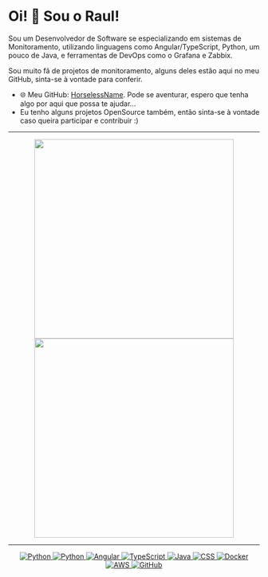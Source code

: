 
# Oi! 👋 Sou o Raul! 

Sou um Desenvolvedor de Software se especializando em sistemas de Monitoramento, utilizando linguagens como Angular/TypeScript, Python, um pouco de Java, e ferramentas de DevOps como o Grafana e Zabbix.

Sou muito fã de projetos de monitoramento, alguns deles estão aqui no meu GitHub, sinta-se à vontade para conferir.

- 🌐 Meu GitHub: [HorselessName](https://github.com/HorselessName/). Pode se aventurar, espero que tenha algo por aqui que possa te ajudar...
- Eu tenho alguns projetos OpenSource também, então sinta-se à vontade caso queira participar e contribuir :)

---

<p align="center">
  <img src="https://github-readme-stats.vercel.app/api?username=HorselessName&show_icons=true&theme=bear" width="400">
  <img src="https://github-readme-streak-stats.herokuapp.com?user=HorselessName&theme=dark&hide_border=true" width="400">
</p>

---

<p align="center">
  <a href="https://www.python.org/" target="_blank">
    <img src="https://img.shields.io/badge/Python-%2314354C.svg?style=flat-square&logo=python&logoColor=white" alt="Python">
  </a>
  <a href="https://dotnet.microsoft.com/" target="_blank">
    <img src="https://img.shields.io/badge/.NET-5C2D91?style=flat&logo=.net&logoColor=white" alt="Python">
  </a>
  <a href="https://angular.io/" target="_blank">
    <img src="https://img.shields.io/badge/Angular-DD0031?style=flat&logo=angular&logoColor=white" alt="Angular">
  </a>
  <a href="https://www.typescriptlang.org/" target="_blank">
    <img src="https://img.shields.io/badge/TypeScript-007ACC?style=flat&logo=typescript&logoColor=white" alt="TypeScript">
  </a>
  <a href="https://www.debian.org/" target="_blank">
    <img src="https://img.shields.io/badge/Debian-A81D33?style=flat&logo=debian&logoColor=white" alt="Java">
  </a>
  <a href="https://www.atlassian.com/br/software/jira" target="_blank">
    <img src="https://img.shields.io/badge/Jira-0052CC?style=flat&logo=Jira&logoColor=white" alt="CSS">
  </a>
  <a href="https://www.docker.com/" target="_blank">
    <img src="https://img.shields.io/badge/Docker-%232496ED.svg?style=flat-square&logo=docker&logoColor=white" alt="Docker">
  </a>
  <a href="https://grafana.com/" target="_blank">
    <img src="https://img.shields.io/badge/grafana-%23F46800.svg?style=flat&logo=grafana&logoColor=white" alt="AWS">
  </a>
  <a href="https://github.com/HorselessName" target="_blank">
    <img src="https://img.shields.io/badge/GitHub-100000?style=flat&logo=github&logoColor=white" alt="GitHub">
  </a>
</p>
